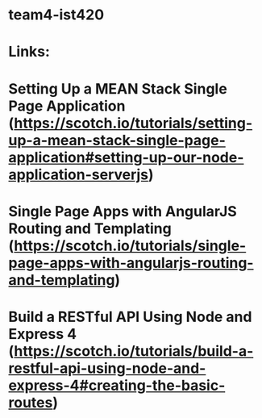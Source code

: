 # team4-ist420
# Links:
# Setting Up a MEAN Stack Single Page Application (https://scotch.io/tutorials/setting-up-a-mean-stack-single-page-application#setting-up-our-node-application-serverjs)
# Single Page Apps with AngularJS Routing and Templating (https://scotch.io/tutorials/single-page-apps-with-angularjs-routing-and-templating)
# Build a RESTful API Using Node and Express 4 (https://scotch.io/tutorials/build-a-restful-api-using-node-and-express-4#creating-the-basic-routes)
